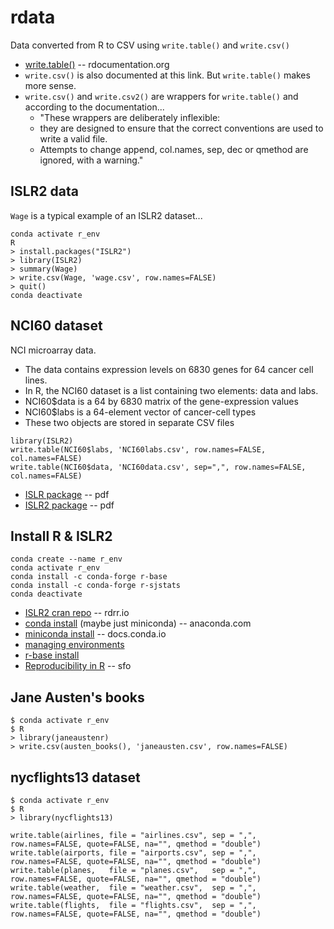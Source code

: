 # rdata

Data converted from R to CSV using `write.table()` and `write.csv()`

* [write.table()](https://www.rdocumentation.org/packages/utils/versions/3.6.2/topics/write.table) -- rdocumentation.org
* `write.csv()` is also documented at this link. But `write.table()` makes more sense.
* `write.csv()` and `write.csv2()` are wrappers for `write.table()` and according to the documentation...
  * "These wrappers are deliberately inflexible: 
  * they are designed to ensure that the correct conventions are used to write a valid file. 
  * Attempts to change append, col.names, sep, dec or qmethod are ignored, with a warning."

## ISLR2 data

`Wage` is a typical example of an ISLR2 dataset...

```
conda activate r_env
R
> install.packages("ISLR2")
> library(ISLR2)
> summary(Wage)
> write.csv(Wage, 'wage.csv', row.names=FALSE)
> quit()
conda deactivate
```

## NCI60 dataset

NCI microarray data. 

* The data contains expression levels on 6830 genes for 64 cancer cell lines.
* In R, the NCI60 dataset is a list containing two elements: data and labs.
* NCI60$data is a 64 by 6830 matrix of the gene-expression values
* NCI60$labs is a 64-element vector of cancer-cell types
* These two objects are stored in separate CSV files
```
library(ISLR2)
write.table(NCI60$labs, 'NCI60labs.csv', row.names=FALSE, col.names=FALSE)
write.table(NCI60$data, 'NCI60data.csv', sep=",", row.names=FALSE, col.names=FALSE)
```
* [ISLR package](https://cran.r-project.org/web/packages/ISLR/ISLR.pdf) -- pdf
* [ISLR2 package](https://cran.r-project.org/web/packages/ISLR2/ISLR2.pdf) -- pdf

## Install R & ISLR2

```
conda create --name r_env
conda activate r_env
conda install -c conda-forge r-base
conda install -c conda-forge r-sjstats
conda deactivate
```

* [ISLR2 cran repo](https://rdrr.io/cran/ISLR2/) -- rdrr.io
* [conda install](https://docs.anaconda.com/anaconda/install/) (maybe just miniconda) -- anaconda.com
* [miniconda install](https://docs.conda.io/en/latest/miniconda.html) -- docs.conda.io
* [managing environments](https://docs.conda.io/projects/conda/en/latest/user-guide/tasks/manage-environments.html)
* [r-base install](https://anaconda.org/conda-forge/r-base)
* [Reproducibility in R](https://stackoverflow.com/questions/5963269/how-to-make-a-great-r-reproducible-example) -- sfo

## Jane Austen's books

```
$ conda activate r_env
$ R
> library(janeaustenr)
> write.csv(austen_books(), 'janeausten.csv', row.names=FALSE)
```

## nycflights13 dataset

```
$ conda activate r_env
$ R
> library(nycflights13)

write.table(airlines, file = "airlines.csv", sep = ",", row.names=FALSE, quote=FALSE, na="", qmethod = "double")
write.table(airports, file = "airports.csv", sep = ",", row.names=FALSE, quote=FALSE, na="", qmethod = "double")
write.table(planes,   file = "planes.csv",   sep = ",", row.names=FALSE, quote=FALSE, na="", qmethod = "double")
write.table(weather,  file = "weather.csv",  sep = ",", row.names=FALSE, quote=FALSE, na="", qmethod = "double")
write.table(flights,  file = "flights.csv",  sep = ",", row.names=FALSE, quote=FALSE, na="", qmethod = "double")
```
